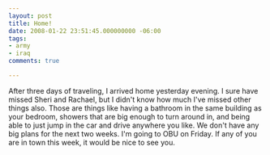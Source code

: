 ```yaml
---
layout: post
title: Home!
date: 2008-01-22 23:51:45.000000000 -06:00
tags:
- army
- iraq 
comments: true

---
```

<p>After three days of traveling, I arrived home yesterday evening. I sure have missed Sheri and Rachael, but I didn't know how much I've missed other things also. Those are things like having a bathroom in the same building as your bedroom, showers that are big enough to turn around in, and being able to just jump in the car and drive anywhere you like. We don't have any big plans for the next two weeks. I'm going to OBU on Friday. If any of you are in town this week, it would be nice to see you. </p>
